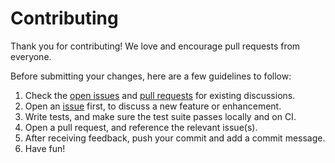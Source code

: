 # Contributing

Thank you for contributing! We love and encourage pull requests from everyone.

Before submitting your changes, here are a few guidelines to follow:

1. Check the [open issues][issues] and [pull requests][pr] for existing discussions.
1. Open an [issue][issues] first, to discuss a new feature or enhancement.
1. Write tests, and make sure the test suite passes locally and on CI.
1. Open a pull request, and reference the relevant issue(s).
1. After receiving feedback, push your commit and add a commit message.
1. Have fun!

[issues]: https://github.com/slotix/dataflowkit/issues
[pr]: https://github.com/slotix/dataflowkit/pulls

